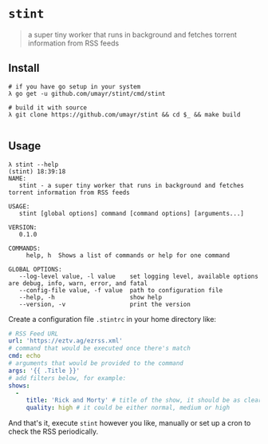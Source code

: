 # `stint`
> a super tiny worker that runs in background and fetches torrent information from RSS feeds

## Install

```
# if you have go setup in your system
λ go get -u github.com/umayr/stint/cmd/stint
  
# build it with source
λ git clone https://github.com/umayr/stint && cd $_ && make build
  
```

## Usage

```
λ stint --help                                                                                                                       (stint) 18:39:18
NAME:
   stint - a super tiny worker that runs in background and fetches torrent information from RSS feeds

USAGE:
   stint [global options] command [command options] [arguments...]

VERSION:
   0.1.0

COMMANDS:
     help, h  Shows a list of commands or help for one command

GLOBAL OPTIONS:
   --log-level value, -l value    set logging level, available options are debug, info, warn, error, and fatal
   --config-file value, -f value  path to configuration file
   --help, -h                     show help
   --version, -v                  print the version

```

Create a configuration file `.stintrc` in your home directory like:
```yaml
# RSS Feed URL
url: 'https://eztv.ag/ezrss.xml'
# command that would be executed once there's match
cmd: echo
# arguments that would be provided to the command
args: '{{ .Title }}'
# add filters below, for example:
shows:
  -
     title: 'Rick and Morty' # title of the show, it should be as clear as possible to avoid conflicts
     quality: high # it could be either normal, medium or high
```

And that's it, execute `stint` however you like, manually or set up a cron to check the RSS periodically. 
